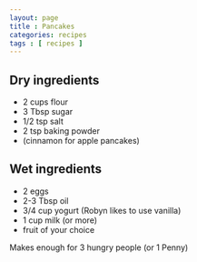 ```yaml
---
layout: page
title : Pancakes
categories: recipes
tags : [ recipes ]
---
```


## Dry ingredients
* 2 cups flour
* 3 Tbsp sugar
* 1/2 tsp salt
* 2 tsp baking powder
* (cinnamon for apple pancakes)

## Wet ingredients
* 2 eggs
* 2-3 Tbsp oil
* 3/4 cup yogurt (Robyn likes to use vanilla)
* 1 cup milk (or more)
* fruit of your choice

Makes enough for 3 hungry people (or 1 Penny)


